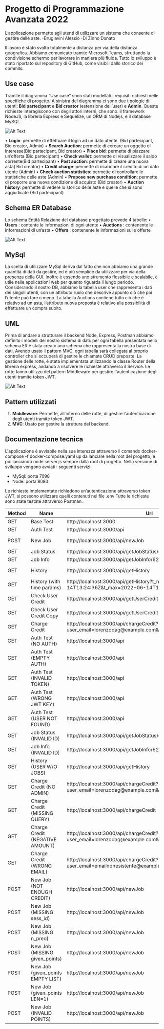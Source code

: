 # Progetto di Programmazione Avanzata 2022

L’applicazione permette agli utenti di utilizzare un sistema che consente di gestire delle aste. 
-Brugiavini Alessio
-Di Zinno Donato

Il lavoro è stato svolto totalmente a distanza per via della distanza geografica. Abbiamo comunicato tramite Microsoft Teams, sfruttando la condivisione schermo per lavorare in maniera più fluida. Tutto lo sviluppo è stato riportato sul repository di GitHub, come visibili dallo storico dei commits.

## Use case

Tramite il diagramma “Use case” sono stati modellati i requisiti richiesti nelle specifiche di progetto.
A sinistra del diagramma ci sono due tipologie di utenti: **Bid partecipant** e **Bid creator** (estensione dell’user) e **Admin**.
Queste richieste interagiscono con degli attori interni, che sono: il framework NodeJS, la libreria Express e Sequelize, un ORM di Nodejs,  e il database MySQL.

![Alt Text](https://github.com/Donato1992/ProgAvanzata-Donato-Alessio/blob/main/Img/caso%20d%20uso%20.png)

•	**Login**: permette di effettuare il login ad un dato utente. (Bid partecipant, Bid creator, Admin)
•	**Search Auction**: permette di cercare un oggetto di interesse(Bid partecipant, Bid creator)
•	**Place bid**: permette di piazzare un’offerta (Bid partecipant)
•	**Check wallet**: permette di visualizzare il saldo corrente(Bid partecipant)
•	**Post auction**: permette di creare una nuova asta( Bid creator)
•	**Credit charge**: permette di ricaricare il credito di un dato utente (Admin)
•	**Check auction statistics**: permette di controllare le statistiche delle aste (Admin)
•	**Propose new purchase condition**: permette di proporre una nuova condizione di acquisto (Bid creator)
•	**Auction history**: permette di vedere lo storico delle aste e quelle che si sono aggiudicate (Bid partecipant)


## Schema ER Database

Lo schema Entità Relazione del database progettato prevede 4 tabelle:
•	**Users** : contente le informazioni di ogni utente
•	**Auctions** : contenente le informazioni di un’asta
•	**Offers** : contenente le informazioni sulle offerte

![Alt Text](https://github.com/Donato1992/ProgAvanzata-Donato-Alessio/blob/main/Img/DB.png)


## MySql

La scelta di utilizzare MySql deriva dal fatto che non abbiamo una grande quantità di dati da gestire, ed è più semplice da utilizzare per via della presenza della GUI. Inoltre è essendo uno strumento flessibile e scalabile, è utile nelle applicazioni web per quanto riguarda il lungo periodo.
Considerando il nostro DB, abbiamo la tabella user che rappresenta i dati dei singoli utenti, con un attributo ruolo che descrive appunto ciò che poi l’utente può fare o meno.
La tabella Auctions contiene tutto ciò che è relativo ad un asta, l’attributo nuova proposta è relativo alla possibilità di effettuare un compra subito.


## UML

Prima di andare a strutturare il backend Node, Express, Postman abbiamo definito i modelli del nostro sistema di dati: per ogni tabella presentata nello schema ER è stata creato uno schema che rappresenta la nostra base di dati.
Avendo usato il pattern MVC, ogni tabella sarà collegata al proprio controller che si occuperà di gestire le chiamate CRUD preposte.
La gestione delle rotte, è stata implementata utilizzando la classe Router della libreria express, andando a risolvere le richieste attraverso il Service. Le rotte fanno utilizzo del pattern Middleware per gestire l'autenticazione degli utenti tramite token JWT.

![Alt Text](https://github.com/Donato1992/ProgAvanzata-Donato-Alessio/blob/main/Img/class_diagram.png)


## Pattern utilizzati

1)	**Middleware**: Permette, all'interno delle rotte, di gestire l'autenticazione degli utenti tramite token JWT.
2)  **MVC**: Usato per gestire la struttura del backend.



## Documentazione tecnica

L'applicazione è avviabile nella sua interezza attraverso il comando docker-compose -f docker-compose.yaml up da lanciare nella root del progetto, e poi lanciando node server.js sempre dalla root di progetto. Nella versione di sviluppo vengono avviati i seguenti servizi:
-	MySql: porta 7098
-	Node: porta 8080

Le richieste implementate richiedono un’autenticazione attraverso token JWT, si possono utilizzare quelli contenuti nel file .env
Tutte le richieste sono state testate attraverso Postman.

| Method | Name                                 | Url                                                                                              | Status | Time  |
|--------|--------------------------------------|--------------------------------------------------------------------------------------------------|--------|-------|
| GET    | Base Test                            | http://localhost:3000                                                                            | 200    | 3 ms  |
| GET    | Auth Test                            | http://localhost:3000/api                                                                        | 200    | 6 ms  |
| POST   | New Job                              | http://localhost:3000/api/newJob                                                                 | 200    | 18 ms |
| GET    | Job Status                           | http://localhost:3000/api/getJobStatus/62a86a015b47a2244de5b2b5                                  | 200    | 9 ms  |
| GET    | Job Info                             | http://localhost:3000/api/getJobInfo/62a86a015b47a2244de5b2b5                                    | 200    | 9 ms  |
| GET    | History                              | http://localhost:3000/api/getHistory                                                             | 200    | 38 ms |
| GET    | History \(with time params\)         | http://localhost:3000/api/getHistory?t\_min=2022\-06\-14T13:24:36Z&t\_max=2022\-06\-14T14:24:36Z | 200    | 36 ms |
| GET    | Check User Credit                    | http://localhost:3000/api/getUserCredit                                                          | 200    | 8 ms  |
| GET    | Check User Credit Copy               | http://localhost:3000/api/getUserCredit                                                          | 200    | 11 ms |
| GET    | Charge Credit                        | http://localhost:3000/api/chargeCredit?user\_email=lorenzodag@example\.com&amount=10             | 200    | 12 ms |
| GET    | Auth Test \(NO AUTH\)                | http://localhost:3000/api                                                                        | 403    | 2 ms  |
| GET    | Auth Test \(EMPTY AUTH\)             | http://localhost:3000/api                                                                        | 403    | 5 ms  |
| GET    | Auth Test \(INVALID TOKEN\)          | http://localhost:3000/api                                                                        | 403    | 2 ms  |
| GET    | Auth Test \(WRONG JWT KEY\)          | http://localhost:3000/api                                                                        | 403    | 4 ms  |
| GET    | Auth Test \(USER NOT FOUND\)         | http://localhost:3000/api                                                                        | 403    | 7 ms  |
| GET    | Job Status \(INVALID ID\)            | http://localhost:3000/api/getJobStatus/62a86a015b474de5b2b5                                      | 400    | 6 ms  |
| GET    | Job Info \(INVALID ID\)              | http://localhost:3000/api/getJobInfo/62a86a015b474de5b2b5                                        | 400    | 5 ms  |
| GET    | History \(USER W/O JOBS\)            | http://localhost:3000/api/getHistory                                                             | 200    | 7 ms  |
| GET    | Charge Credit \(NO ADMIN\)           | http://localhost:3000/api/chargeCredit?user\_email=lorenzodag@example\.com&amount=1              | 403    | 9 ms  |
| GET    | Charge Credit \(MISSING QUERY\)      | http://localhost:3000/api/chargeCredit                                                           | 400    | 5 ms  |
| GET    | Charge Credit \(NEGATIVE AMOUNT\)    | http://localhost:3000/api/chargeCredit?user\_email=lorenzodag@example\.com&amount=\-1            | 400    | 7 ms  |
| GET    | Charge Credit \(WRONG EMAIL\)        | http://localhost:3000/api/chargeCredit?user\_email=emailnonesistente@example\.com&amount=1       | 400    | 8 ms  |
| POST   | New Job \(NOT ENOUGH CREDIT\)        | http://localhost:3000/api/newJob                                                                 | 401    | 10 ms |
| POST   | New Job \(MISSING sess\_id\)         | http://localhost:3000/api/newJob                                                                 | 400    | 6 ms  |
| POST   | New Job \(MISSING n\_pred\)          | http://localhost:3000/api/newJob                                                                 | 400    | 7 ms  |
| POST   | New Job \(MISSING given\_points\)    | http://localhost:3000/api/newJob                                                                 | 400    | 8 ms  |
| POST   | New Job \(given\_points EMPTY LIST\) | http://localhost:3000/api/newJob                                                                 | 400    | 4 ms  |
| POST   | New Job \(given\_points LEN=1\)      | http://localhost:3000/api/newJob                                                                 | 400    | 6 ms  |
| POST   | New Job \(INVALID POINTS\)           | http://localhost:3000/api/newJob                                                                 | 400    | 6 ms  |
